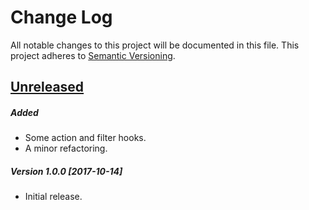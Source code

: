 # Change Log
All notable changes to this project will be documented in this file.
This project adheres to [Semantic Versioning](http://semver.org/).

## [Unreleased]
##### Added
- Some action and filter hooks.
- A minor refactoring. 


##### Version 1.0.0 [2017-10-14]
- Initial release.


[Unreleased]: http://github.com/VENDOR/PROJECT/compare/
